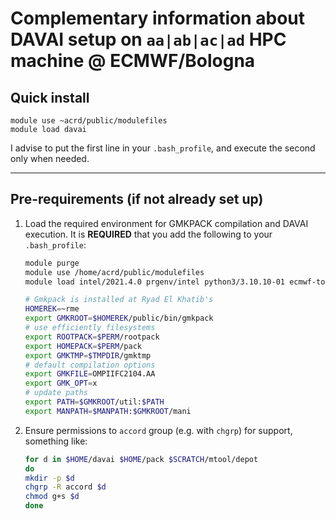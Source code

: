 Complementary information about DAVAI setup on `aa|ab|ac|ad` HPC machine @ ECMWF/Bologna
========================================================================================

Quick install
-------------

```
module use ~acrd/public/modulefiles
module load davai
```
I advise to put the first line in your `.bash_profile`, and execute the second only when needed.

---

Pre-requirements (if not already set up)
----------------------------------------

1. Load the required environment for GMKPACK compilation and DAVAI execution. It is **REQUIRED** that you add the following to your `.bash_profile`:
   ```bash
   module purge
   module use /home/acrd/public/modulefiles
   module load intel/2021.4.0 prgenv/intel python3/3.10.10-01 ecmwf-toolbox/2021.08.3.0 davai/master

   # Gmkpack is installed at Ryad El Khatib's
   HOMEREK=~rme
   export GMKROOT=$HOMEREK/public/bin/gmkpack
   # use efficiently filesystems
   export ROOTPACK=$PERM/rootpack
   export HOMEPACK=$PERM/pack
   export GMKTMP=$TMPDIR/gmktmp
   # default compilation options
   export GMKFILE=OMPIIFC2104.AA
   export GMK_OPT=x
   # update paths
   export PATH=$GMKROOT/util:$PATH
   export MANPATH=$MANPATH:$GMKROOT/mani
   ```

2. Ensure permissions to `accord` group (e.g. with `chgrp`) for support, something like:
   ```bash
   for d in $HOME/davai $HOME/pack $SCRATCH/mtool/depot
   do
   mkdir -p $d
   chgrp -R accord $d
   chmod g+s $d
   done
   ```
